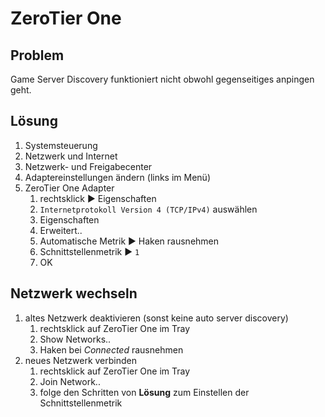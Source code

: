 
# ZeroTier One

## Problem

Game Server Discovery funktioniert nicht obwohl gegenseitiges anpingen geht.

## Lösung

1. Systemsteuerung
1. Netzwerk und Internet
1. Netzwerk- und Freigabecenter
1. Adaptereinstellungen ändern (links im Menü)
1. ZeroTier One Adapter 
    1. rechtsklick &#9658; Eigenschaften
    1. `Internetprotokoll Version 4 (TCP/IPv4)` auswählen
    1. Eigenschaften
    1. Erweitert..
    1. Automatische Metrik &#9658; Haken rausnehmen
    1. Schnittstellenmetrik &#9658; `1`
    1. OK

## Netzwerk wechseln

1. altes Netzwerk deaktivieren (sonst keine auto server discovery)
   1. rechtsklick auf ZeroTier One im Tray
   2. Show Networks..
   3. Haken bei *Connected* rausnehmen
2. neues Netzwerk verbinden
   1. rechtsklick auf ZeroTier One im Tray
   2. Join Network..
   3. folge den Schritten von **Lösung** zum Einstellen der Schnittstellenmetrik
